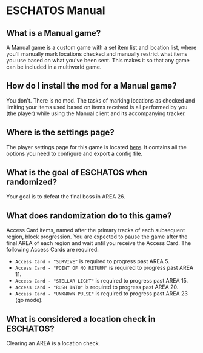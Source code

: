 # ESCHATOS Manual

## What is a Manual game?
A Manual game is a custom game with a set item list and location list, where you'll manually mark locations checked and manually restrict what items you use based on what you've been sent. This makes it so that any game can be included in a multiworld game.

## How do I install the mod for a Manual game?
You don't. There is no mod. The tasks of marking locations as checked and limiting your items used based on items received is all performed by you (the player) while using the Manual client and its accompanying tracker.

## Where is the settings page?
The player settings page for this game is located <a href="../player-settings">here</a>. It contains all the options
you need to configure and export a config file.

## What is the goal of ESCHATOS when randomized?
Your goal is to defeat the final boss in AREA 26.

## What does randomization do to this game?
Access Card items, named after the primary tracks of each subsequent region, block progression. You are expected to pause the game after the final AREA of each region and wait until you receive the Access Card. The following Access Cards are required:

- `Access Card - "SURVIVE"` is required to progress past AREA 5.
- `Access Card - "POINT OF NO RETURN"` is required to progress past AREA 11.
- `Access Card - "STELLAR LIGHT"` is required to progress past AREA 15.
- `Access Card - "RUSH INTO"` is required to progress past AREA 20.
- `Access Card - "UNKNOWN PULSE"` is required to progress past AREA 23 (go mode).

## What is considered a location check in ESCHATOS?
Clearing an AREA is a location check.

